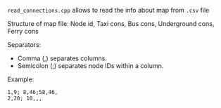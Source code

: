 `read_connections.cpp` allows to read the info about map from `.csv` file

Structure of map file:
Node id, Taxi cons, Bus cons, Underground cons, Ferry cons

Separators:
- Comma (,) separates columns.
- Semicolon (;) separates node IDs within a column.

Example:
```
1,9; 8,46;58,46,
2,20; 10,,,
```